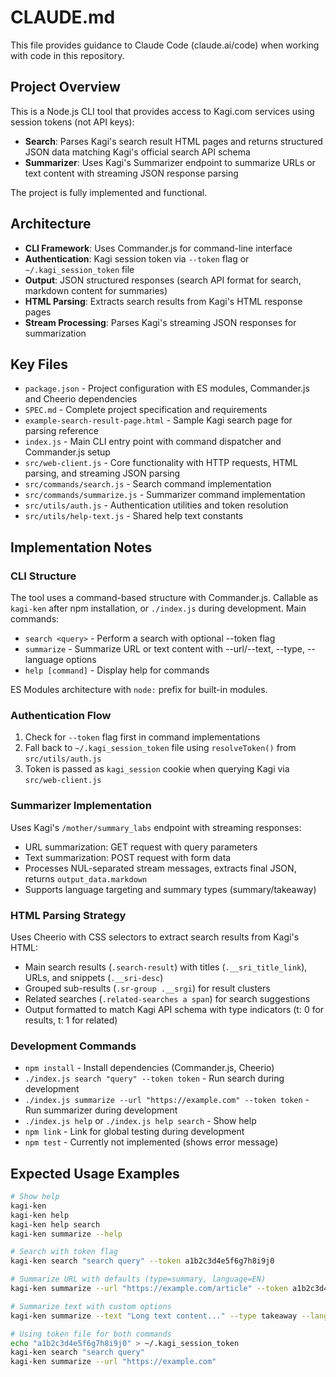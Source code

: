 # CLAUDE.md

This file provides guidance to Claude Code (claude.ai/code) when working with code in this repository.

## Project Overview

This is a Node.js CLI tool that provides access to Kagi.com services using session tokens (not API keys):
- **Search**: Parses Kagi's search result HTML pages and returns structured JSON data matching Kagi's official search API schema
- **Summarizer**: Uses Kagi's Summarizer endpoint to summarize URLs or text content with streaming JSON response parsing

The project is fully implemented and functional.

## Architecture

- **CLI Framework**: Uses Commander.js for command-line interface
- **Authentication**: Kagi session token via `--token` flag or `~/.kagi_session_token` file
- **Output**: JSON structured responses (search API format for search, markdown content for summaries)
- **HTML Parsing**: Extracts search results from Kagi's HTML response pages
- **Stream Processing**: Parses Kagi's streaming JSON responses for summarization

## Key Files

- `package.json` - Project configuration with ES modules, Commander.js and Cheerio dependencies
- `SPEC.md` - Complete project specification and requirements
- `example-search-result-page.html` - Sample Kagi search page for parsing reference
- `index.js` - Main CLI entry point with command dispatcher and Commander.js setup
- `src/web-client.js` - Core functionality with HTTP requests, HTML parsing, and streaming JSON parsing
- `src/commands/search.js` - Search command implementation
- `src/commands/summarize.js` - Summarizer command implementation
- `src/utils/auth.js` - Authentication utilities and token resolution
- `src/utils/help-text.js` - Shared help text constants

## Implementation Notes

### CLI Structure
The tool uses a command-based structure with Commander.js. Callable as `kagi-ken` after npm installation, or `./index.js` during development. Main commands:
- `search <query>` - Perform a search with optional --token flag
- `summarize` - Summarize URL or text content with --url/--text, --type, --language options
- `help [command]` - Display help for commands

ES Modules architecture with `node:` prefix for built-in modules.

### Authentication Flow
1. Check for `--token` flag first in command implementations
2. Fall back to `~/.kagi_session_token` file using `resolveToken()` from `src/utils/auth.js`
3. Token is passed as `kagi_session` cookie when querying Kagi via `src/web-client.js`

### Summarizer Implementation
Uses Kagi's `/mother/summary_labs` endpoint with streaming responses:
- URL summarization: GET request with query parameters
- Text summarization: POST request with form data
- Processes NUL-separated stream messages, extracts final JSON, returns `output_data.markdown`
- Supports language targeting and summary types (summary/takeaway)

### HTML Parsing Strategy
Uses Cheerio with CSS selectors to extract search results from Kagi's HTML:
- Main search results (`.search-result`) with titles (`.__sri_title_link`), URLs, and snippets (`.__sri-desc`)
- Grouped sub-results (`.sr-group .__srgi`) for result clusters
- Related searches (`.related-searches a span`) for search suggestions
- Output formatted to match Kagi API schema with type indicators (t: 0 for results, t: 1 for related)

### Development Commands
- `npm install` - Install dependencies (Commander.js, Cheerio)
- `./index.js search "query" --token token` - Run search during development
- `./index.js summarize --url "https://example.com" --token token` - Run summarizer during development
- `./index.js help` or `./index.js help search` - Show help
- `npm link` - Link for global testing during development
- `npm test` - Currently not implemented (shows error message)

## Expected Usage Examples

```bash
# Show help
kagi-ken
kagi-ken help
kagi-ken help search
kagi-ken summarize --help

# Search with token flag
kagi-ken search "search query" --token a1b2c3d4e5f6g7h8i9j0

# Summarize URL with defaults (type=summary, language=EN)
kagi-ken summarize --url "https://example.com/article" --token a1b2c3d4e5f6g7h8i9j0

# Summarize text with custom options
kagi-ken summarize --text "Long text content..." --type takeaway --language DE --token token

# Using token file for both commands
echo "a1b2c3d4e5f6g7h8i9j0" > ~/.kagi_session_token
kagi-ken search "search query"
kagi-ken summarize --url "https://example.com"
```
